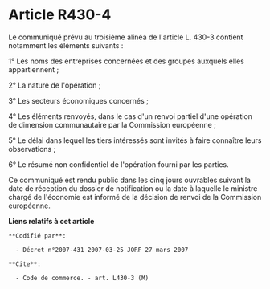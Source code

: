 # Article R430-4

Le communiqué prévu au troisième alinéa de l'article L. 430-3 contient notamment les éléments suivants :

1° Les noms des entreprises concernées et des groupes auxquels elles appartiennent ;

2° La nature de l'opération ;

3° Les secteurs économiques concernés ;

4° Les éléments renvoyés, dans le cas d'un renvoi partiel d'une opération de dimension communautaire par la Commission
européenne ;

5° Le délai dans lequel les tiers intéressés sont invités à faire connaître leurs observations ;

6° Le résumé non confidentiel de l'opération fourni par les parties.

Ce communiqué est rendu public dans les cinq jours ouvrables suivant la date de réception du dossier de notification ou la
date à laquelle le ministre chargé de l'économie est informé de la décision de renvoi de la Commission européenne.

**Liens relatifs à cet article**

	**Codifié par**:

	  - Décret n°2007-431 2007-03-25 JORF 27 mars 2007

	**Cite**:

	  - Code de commerce. - art. L430-3 (M)
